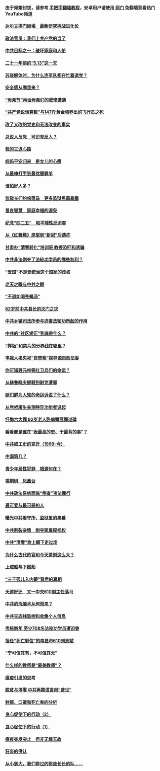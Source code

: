 #### 由于频繁封锁，请参考 [手把手翻墙教程](https://github.com/gfw-breaker/guides/wiki/)，安卓用户请使用 [网门](https://github.com/gfw-breaker/nogfw/blob/master/dl.md?t=05300401) 免翻墙观看热门YouTube频道 

#### [达尔文拱门崩塌　最新研究挑战进化论](../pages/19/426009.md?t=05300401) 

#### [政法官员：我们上共产党的当了](../pages/19/425351.md?t=05300401) 

#### [中共目标之一：破坏家庭和人伦](../pages/19/424454.md?t=05300401) 

#### [二十一年前的“5.13”这一天](../pages/19/424814.md?t=05300401) 

#### [苏联解体时，为什么连军队都在忙着退党？](../pages/19/424335.md?t=05300401) 

#### [安全感从哪里来？](../pages/19/424336.md?t=05300401) 

#### [“母亲节”再话母亲们的悲惨遭遇](../pages/19/424234.md?t=05300401) 

#### [“共产党说话算数”与147斤黄金培养出的飞行员之死](../pages/19/424115.md?t=05300401) 

#### [改了又改的党史和无法改变的事实](../pages/19/424037.md?t=05300401) 

#### [总说人反党　可识党反人？](../pages/19/423820.md?t=05300401) 

#### [我的三退心路](../pages/19/423876.md?t=05300401) 

#### [妈妈平安归来　是女儿的心愿](../pages/19/423947.md?t=05300401) 

#### [从最棒打手到最优替罪羊](../pages/19/423819.md?t=05300401) 

#### [谁怕好人多？](../pages/19/423774.md?t=05300401) 

#### [监狱长们纷纷落马　更多监狱黑幕暴露](../pages/19/423787.md?t=05300401) 

#### [善良智慧　家庭幸福的源泉](../pages/19/423632.md?t=05300401) 

#### [纪念“四二五”　和平理性反迫害](../pages/19/423660.md?t=05300401) 

#### [从《红舞鞋》原型到“新冠”后遗症](../pages/19/423509.md?t=05300401) 

#### [甘肃办“清零转化”培训班 教授恐吓和诱骗](../pages/19/423498.md?t=05300401) 

#### [中共非法剥夺了法轮功学员的哪些权利？](../pages/19/423392.md?t=05300401) 

#### [“爱国”不是爱统治这个国家的政权](../pages/19/423029.md?t=05300401) 

#### [老天之眼与中共之眼](../pages/19/423378.md?t=05300401) 

#### [“不退如喝苍蝇汤”](../pages/19/423287.md?t=05300401) 

#### [82岁前中共县长的灭门之灾](../pages/19/423055.md?t=05300401) 

#### [中共乡镇司法所参与迫害法轮功所起的作用](../pages/19/423064.md?t=05300401) 

#### [中共的“社区矫正”到底是什么？](../pages/19/422870.md?t=05300401) 

#### [“样板”和禁片的分界线在哪里？](../pages/19/422704.md?t=05300401) 

#### [电视人揭央视“自焚案”报导源自政法委](../pages/19/422770.md?t=05300401) 

#### [你可知聂元梓等红卫兵们的命运？](../pages/19/422848.md?t=05300401) 

#### [从赫鲁晓夫脱鞋到耐克遭邪](../pages/19/422826.md?t=05300401) 

#### [她们鲜为人知的命运诉说了什么？](../pages/19/422754.md?t=05300401) 

#### [从党棍康生亲测特异功能者说起](../pages/19/422657.md?t=05300401) 

#### [忏悔六大罪 92岁老人卧病嘱写罪过碑](../pages/19/422750.md?t=05300401) 

#### [看看都是谁在“表最高的忠、干最背的事”？](../pages/19/422703.md?t=05300401) 

#### [中共奴工史的变迁（1999-今）](../pages/19/422656.md?t=05300401) 

#### [中国第几？](../pages/19/422496.md?t=05300401) 

#### [青少年恶性犯罪　根源何在？](../pages/19/422449.md?t=05300401) 

#### [梧桐树　凤凰台](../pages/19/422442.md?t=05300401) 

#### [中共政法系统面临“倒查”违法罪行](../pages/19/422497.md?t=05300401) 

#### [最可爱与最可恶的人](../pages/19/422448.md?t=05300401) 

#### [曝光中共看守所、监狱里的黑幕](../pages/19/422390.md?t=05300401) 

#### [中共割裂亲情　剥夺家属探视权](../pages/19/422364.md?t=05300401) 

#### [中共“清零”欺上瞒下走过场](../pages/19/422306.md?t=05300401) 

#### [为什么古代的官和今天差别这么大？](../pages/19/422228.md?t=05300401) 

#### [上贼船与下贼船](../pages/19/422276.md?t=05300401) 

#### [“三千孤儿入内蒙”背后的真相](../pages/19/422229.md?t=05300401) 

#### [天道好还　又一中央610副主任落马](../pages/19/422155.md?t=05300401) 

#### [中共的洗脑术从何而来？](../pages/19/422154.md?t=05300401) 

#### [中共无底线监控和收集个人信息](../pages/19/422039.md?t=05300401) 

#### [传统新年 至少708名法轮功学员遭迫害](../pages/19/421946.md?t=05300401) 

#### [担任“死亡职位”的南昌市610刘志斌](../pages/19/421957.md?t=05300401) 

#### [“宁可信其有，不可信其无”](../pages/19/421691.md?t=05300401) 

#### [什么样的教师是“最美教师”？](../pages/19/421755.md?t=05300401) 

#### [瘟疫引发的思考](../pages/19/421594.md?t=05300401) 

#### [脱贫与清零 中共再靠谎言创“盛世”](../pages/19/421590.md?t=05300401) 

#### [封锁、口罩和死亡率的分析](../pages/19/421495.md?t=05300401) 

#### [良心促使下的行动（2）](../pages/19/421361.md?t=05300401) 

#### [良心促使下的行动（1）](../pages/19/421302.md?t=05300401) 

#### [瘟疫突发突止　但非无缘无故](../pages/19/421281.md?t=05300401) 

#### [狂妄的供认](../pages/19/421199.md?t=05300401) 

#### [从小到大，我们排过的那些长长的队……](../pages/19/421243.md?t=05300401) 

